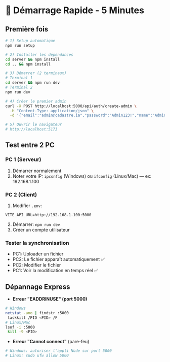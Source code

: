 # 🚀 Démarrage Rapide - 5 Minutes

## Première fois
```bash
# 1) Setup automatique
npm run setup

# 2) Installer les dépendances
cd server && npm install
cd .. && npm install

# 3) Démarrer (2 terminaux)
# Terminal 1
cd server && npm run dev
# Terminal 2
npm run dev

# 4) Créer le premier admin
curl -X POST http://localhost:5000/api/auth/create-admin \
  -H "Content-Type: application/json" \
  -d '{"email":"admin@cadastre.ia","password":"Admin123!","name":"Admin","secretKey":"CADASTRE_IA_INIT_2024"}'

# 5) Ouvrir le navigateur
# http://localhost:5173
```

## Test entre 2 PC

### PC 1 (Serveur)
1. Démarrer normalement
2. Noter votre IP: `ipconfig` (Windows) ou `ifconfig` (Linux/Mac) — ex: 192.168.1.100

### PC 2 (Client)
1. Modifier `.env`:
```env
VITE_API_URL=http://192.168.1.100:5000
```
2. Démarrer: `npm run dev`
3. Créer un compte utilisateur

### Tester la synchronisation
- PC1: Uploader un fichier
- PC2: Le fichier apparaît automatiquement ✅
- PC2: Modifier le fichier
- PC1: Voir la modification en temps réel ✅

## Dépannage Express

- **Erreur "EADDRINUSE" (port 5000)**
```bash
# Windows
netstat -ano | findstr :5000
 taskkill /PID <PID> /F
# Linux/Mac
lsof -i :5000
 kill -9 <PID>
```

- **Erreur "Cannot connect"** (pare-feu)
```bash
# Windows: autoriser l'appli Node sur port 5000
# Linux: sudo ufw allow 5000
```
